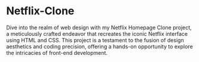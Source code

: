 # Netflix-Clone
Dive into the realm of web design with my Netflix Homepage Clone project, a meticulously crafted endeavor that recreates the iconic Netflix interface using HTML and CSS. This project is a testament to the fusion of design aesthetics and coding precision, offering a hands-on opportunity to explore the intricacies of front-end development.
